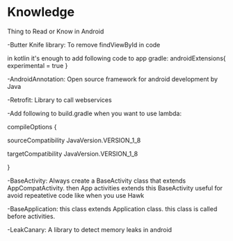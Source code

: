 # Knowledge
Thing to Read or Know in Android

-Butter Knife library: To remove findViewById in code

  in kotlin it's enough to add following code to app gradle:
      androidExtensions{
            experimental = true
                }

-AndroidAnnotation: Open source framework for android development by Java

-Retrofit: Library to call webservices

-Add following to build.gradle when you want to use lambda:

compileOptions {

sourceCompatibility JavaVersion.VERSION_1_8

targetCompatibility JavaVersion.VERSION_1_8

}

-BaseActivity: Always create a BaseActivity class that extends AppCompatActivity.
  then App activities extends this BaseActivity useful for avoid repeatetive code like when you use Hawk

-BaseApplication: this class extends Application class. this class is called before activities.
  
-LeakCanary: A library to detect memory leaks in android
  
